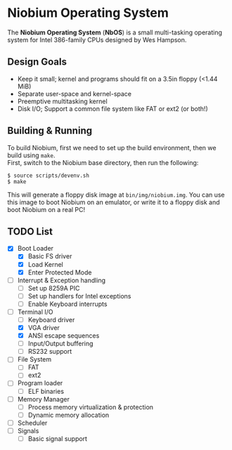 # Niobium Operating System
The **Niobium Operating System** (**NbOS**) is a small multi-tasking operating
system for Intel 386-family CPUs designed by Wes Hampson.

## Design Goals
- Keep it small; kernel and programs should fit on a 3.5in floppy (<1.44 MiB)
- Separate user-space and kernel-space
- Preemptive multitasking kernel
- Disk I/O; Support a common file system like FAT or ext2 (or both!)

## Building & Running
To build Niobium, first we need to set up the build environment, then we build
using `make`.  
First, switch to the Niobium base directory, then run the following:
```
$ source scripts/devenv.sh
$ make
```
This will generate a floppy disk image at `bin/img/niobium.img`. You can use
this image to boot Niobium on an emulator, or write it to a floppy disk and boot
Niobium on a real PC!

## TODO List
- [x] Boot Loader
    - [x] Basic FS driver
    - [x] Load Kernel
    - [x] Enter Protected Mode
- [ ] Interrupt & Exception handling
    - [ ] Set up 8259A PIC
    - [ ] Set up handlers for Intel exceptions
    - [ ] Enable Keyboard interrupts
- [ ] Terminal I/O
    - [ ] Keyboard driver
    - [x] VGA driver
    - [x] ANSI escape sequences
    - [ ] Input/Output buffering
    - [ ] RS232 support
- [ ] File System
    - [ ] FAT
    - [ ] ext2
- [ ] Program loader
    - [ ] ELF binaries
- [ ] Memory Manager
    - [ ] Process memory virtualization & protection
    - [ ] Dynamic memory allocation
- [ ] Scheduler
- [ ] Signals
    - [ ] Basic signal support
